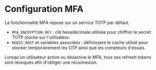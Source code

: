 # Configuration MFA

La fonctionnalité MFA repose sur un service TOTP par défaut.

- `MFA_ENCRYPTION_KEY` : clé hexadécimale utilisée pour chiffrer le secret TOTP stocké sur l'utilisateur.
- `REDIS_HOST` et variables associées : définissent le cache utilisé pour stocker temporairement les OTP ainsi que les compteurs d'essais.

Lorsqu'un utilisateur active ou désactive le MFA, tous ses refresh tokens sont révoqués afin d'obliger une reconnexion.
